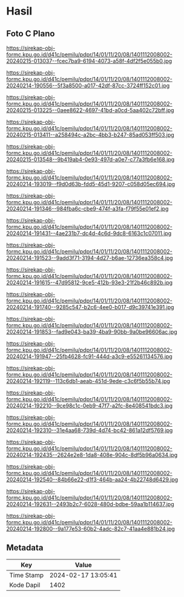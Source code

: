# Hasil

## Foto C Plano

https://sirekap-obj-formc.kpu.go.id/d41c/pemilu/pdpr/14/01/11/20/08/1401112008002-20240215-013037--fcec7ba9-6194-4073-a58f-4df2f5e055b0.jpg

https://sirekap-obj-formc.kpu.go.id/d41c/pemilu/pdpr/14/01/11/20/08/1401112008002-20240214-190556--5f3a8500-a017-42df-87cc-3724ff152c01.jpg

https://sirekap-obj-formc.kpu.go.id/d41c/pemilu/pdpr/14/01/11/20/08/1401112008002-20240215-013225--0aee8622-4697-41bd-a0cd-5aa402c72bff.jpg

https://sirekap-obj-formc.kpu.go.id/d41c/pemilu/pdpr/14/01/11/20/08/1401112008002-20240215-013411--a258494c-a2bc-4bb3-b247-85ad053ff503.jpg

https://sirekap-obj-formc.kpu.go.id/d41c/pemilu/pdpr/14/01/11/20/08/1401112008002-20240215-013548--9b419ab4-0e93-497d-a0e7-c77a3fb6e168.jpg

https://sirekap-obj-formc.kpu.go.id/d41c/pemilu/pdpr/14/01/11/20/08/1401112008002-20240214-193019--f9d0d63b-fdd5-45d1-9207-c058d05ec694.jpg

https://sirekap-obj-formc.kpu.go.id/d41c/pemilu/pdpr/14/01/11/20/08/1401112008002-20240214-191346--984fba6c-cbe9-474f-a3fa-f79f55e01ef2.jpg

https://sirekap-obj-formc.kpu.go.id/d41c/pemilu/pdpr/14/01/11/20/08/1401112008002-20240214-191431--4ae231b7-dc4d-4c6d-9dc8-6163c1c07011.jpg

https://sirekap-obj-formc.kpu.go.id/d41c/pemilu/pdpr/14/01/11/20/08/1401112008002-20240214-191523--9add3f71-3194-4d27-b6ae-12736ea358c4.jpg

https://sirekap-obj-formc.kpu.go.id/d41c/pemilu/pdpr/14/01/11/20/08/1401112008002-20240214-191615--47d95812-9ce5-412b-93e3-21f2b46c892b.jpg

https://sirekap-obj-formc.kpu.go.id/d41c/pemilu/pdpr/14/01/11/20/08/1401112008002-20240214-191740--9285c547-b2c6-4ee0-b017-d9c39741e391.jpg

https://sirekap-obj-formc.kpu.go.id/d41c/pemilu/pdpr/14/01/11/20/08/1401112008002-20240214-191853--fad9e043-ba39-4ba9-90bb-9a0be96606ac.jpg

https://sirekap-obj-formc.kpu.go.id/d41c/pemilu/pdpr/14/01/11/20/08/1401112008002-20240214-191947--25fb4628-fc91-444d-a3c9-e55261134576.jpg

https://sirekap-obj-formc.kpu.go.id/d41c/pemilu/pdpr/14/01/11/20/08/1401112008002-20240214-192119--113c6db1-aeab-451d-9ede-c3c6f5b55b74.jpg

https://sirekap-obj-formc.kpu.go.id/d41c/pemilu/pdpr/14/01/11/20/08/1401112008002-20240214-192210--9ce98c1c-0eb9-47f7-a2fc-8e408541bdc3.jpg

https://sirekap-obj-formc.kpu.go.id/d41c/pemilu/pdpr/14/01/11/20/08/1401112008002-20240214-192310--31e4aa68-739d-4d74-bc42-861a12df5769.jpg

https://sirekap-obj-formc.kpu.go.id/d41c/pemilu/pdpr/14/01/11/20/08/1401112008002-20240214-192435--2624e2e8-1da8-408e-904c-8df5b96a0634.jpg

https://sirekap-obj-formc.kpu.go.id/d41c/pemilu/pdpr/14/01/11/20/08/1401112008002-20240214-192540--84b66e22-d1f3-464b-aa24-4b22748d6429.jpg

https://sirekap-obj-formc.kpu.go.id/d41c/pemilu/pdpr/14/01/11/20/08/1401112008002-20240214-192631--2493b2c7-6028-480d-bdbe-59aa1b114637.jpg

https://sirekap-obj-formc.kpu.go.id/d41c/pemilu/pdpr/14/01/11/20/08/1401112008002-20240214-192800--9a177e53-60b2-4adc-82c7-41aa4e881b24.jpg


## Metadata

| Key        | Value               |
| ---------- | ------------------- |
| Time Stamp | 2024-02-17 13:05:41 |
| Kode Dapil | 1402                |



